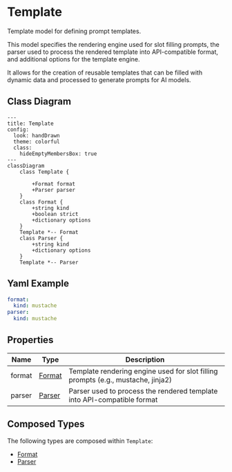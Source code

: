 # Template

Template model for defining prompt templates.

This model specifies the rendering engine used for slot filling prompts,
the parser used to process the rendered template into API-compatible format,
and additional options for the template engine.

It allows for the creation of reusable templates that can be filled with dynamic data
and processed to generate prompts for AI models.

## Class Diagram

```mermaid
---
title: Template
config:
  look: handDrawn
  theme: colorful
  class:
    hideEmptyMembersBox: true
---
classDiagram
    class Template {
      
        +Format format
        +Parser parser
    }
    class Format {
        +string kind
        +boolean strict
        +dictionary options
    }
    Template *-- Format
    class Parser {
        +string kind
        +dictionary options
    }
    Template *-- Parser
```

## Yaml Example

```yaml
format:
  kind: mustache
parser:
  kind: mustache

```

## Properties

| Name | Type | Description |
| ---- | ---- | ----------- |
| format | [Format](Format.md) | Template rendering engine used for slot filling prompts (e.g., mustache, jinja2)  |
| parser | [Parser](Parser.md) | Parser used to process the rendered template into API-compatible format  |

## Composed Types

The following types are composed within `Template`:

- [Format](Format.md)
- [Parser](Parser.md)
